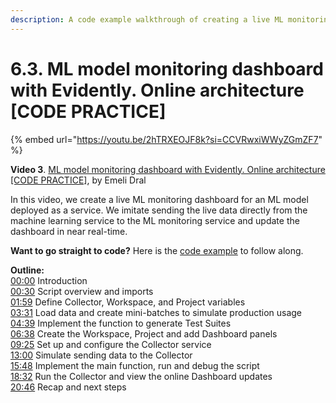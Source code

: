 ```yaml
---
description: A code example walkthrough of creating a live ML monitoring dashboard for online architecture using Evidently.
---
```


# 6.3. ML model monitoring dashboard with Evidently. Online architecture [CODE PRACTICE]

{% embed url="https://youtu.be/2hTRXEOJF8k?si=CCVRwxiWWyZGmZF7" %}

**Video 3**. [ML model monitoring dashboard with Evidently. Online architecture [CODE PRACTICE]](https://youtu.be/2hTRXEOJF8k?si=CCVRwxiWWyZGmZF7), by Emeli Dral

In this video, we create a live ML monitoring dashboard for an ML model deployed as a service. We imitate sending the live data directly from the machine learning service to the ML monitoring service and update the dashboard in near real-time.

**Want to go straight to code?** Here is the [code example](https://github.com/evidentlyai/ml_observability_course/blob/main/module6/online_monitoring_dashboard.py) to follow along.

**Outline:** \
[00:00](https://www.youtube.com/watch?v=2hTRXEOJF8k&t=0s) Introduction \
[00:30](https://www.youtube.com/watch?v=2hTRXEOJF8k&t=30s) Script overview and imports \
[01:59](https://www.youtube.com/watch?v=2hTRXEOJF8k&t=119s) Define Collector, Workspace, and Project variables \
[03:31](https://www.youtube.com/watch?v=2hTRXEOJF8k&t=211s) Load data and create mini-batches to simulate production usage \
[04:39](https://www.youtube.com/watch?v=2hTRXEOJF8k&t=279s) Implement the function to generate Test Suites \
[06:38](https://www.youtube.com/watch?v=2hTRXEOJF8k&t=398s) Create the Workspace, Project and add Dashboard panels \
[09:25](https://www.youtube.com/watch?v=2hTRXEOJF8k&t=565s) Set up and configure the Collector service \
[13:00](https://www.youtube.com/watch?v=2hTRXEOJF8k&t=780s) Simulate sending data to the Collector \
[15:48](https://www.youtube.com/watch?v=2hTRXEOJF8k&t=948s) Implement the main function, run and debug the script \
[18:32](https://www.youtube.com/watch?v=2hTRXEOJF8k&t=1112s) Run the Collector and view the online Dashboard updates \
[20:46](https://www.youtube.com/watch?v=2hTRXEOJF8k&t=1246s) Recap and next steps
